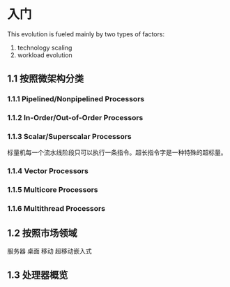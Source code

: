 # 入门
This evolution is fueled mainly by two types of factors:
1. technology scaling
2. workload evolution

## 1.1 按照微架构分类
### 1.1.1 Pipelined/Nonpipelined Processors
### 1.1.2 In-Order/Out-of-Order Processors
### 1.1.3 Scalar/Superscalar Processors
标量机每一个流水线阶段只可以执行一条指令。超长指令字是一种特殊的超标量。
### 1.1.4 Vector Processors
### 1.1.5 Multicore Processors
### 1.1.6 Multithread Processors

## 1.2 按照市场领域
服务器
桌面
移动
超移动嵌入式

## 1.3 处理器概览





